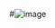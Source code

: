 #![image](https://github.com/aerongreat/increment-decrement/assets/105847690/65545aa1-954d-4448-931b-092ad7bbc2d1)

